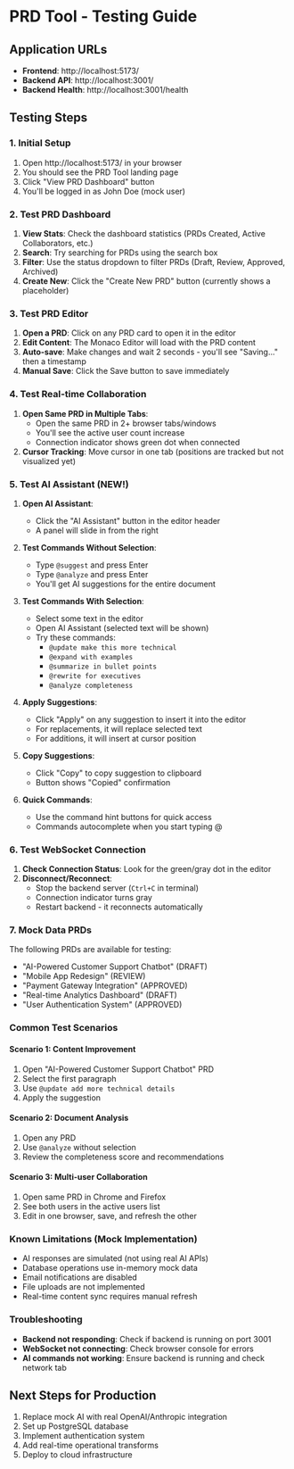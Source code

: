 # PRD Tool - Testing Guide

## Application URLs
- **Frontend**: http://localhost:5173/
- **Backend API**: http://localhost:3001/
- **Backend Health**: http://localhost:3001/health

## Testing Steps

### 1. Initial Setup
1. Open http://localhost:5173/ in your browser
2. You should see the PRD Tool landing page
3. Click "View PRD Dashboard" button
4. You'll be logged in as John Doe (mock user)

### 2. Test PRD Dashboard
1. **View Stats**: Check the dashboard statistics (PRDs Created, Active Collaborators, etc.)
2. **Search**: Try searching for PRDs using the search box
3. **Filter**: Use the status dropdown to filter PRDs (Draft, Review, Approved, Archived)
4. **Create New**: Click the "Create New PRD" button (currently shows a placeholder)

### 3. Test PRD Editor
1. **Open a PRD**: Click on any PRD card to open it in the editor
2. **Edit Content**: The Monaco Editor will load with the PRD content
3. **Auto-save**: Make changes and wait 2 seconds - you'll see "Saving..." then a timestamp
4. **Manual Save**: Click the Save button to save immediately

### 4. Test Real-time Collaboration
1. **Open Same PRD in Multiple Tabs**: 
   - Open the same PRD in 2+ browser tabs/windows
   - You'll see the active user count increase
   - Connection indicator shows green dot when connected
2. **Cursor Tracking**: Move cursor in one tab (positions are tracked but not visualized yet)

### 5. Test AI Assistant (NEW!)
1. **Open AI Assistant**: 
   - Click the "AI Assistant" button in the editor header
   - A panel will slide in from the right

2. **Test Commands Without Selection**:
   - Type `@suggest` and press Enter
   - Type `@analyze` and press Enter
   - You'll get AI suggestions for the entire document

3. **Test Commands With Selection**:
   - Select some text in the editor
   - Open AI Assistant (selected text will be shown)
   - Try these commands:
     - `@update make this more technical`
     - `@expand with examples`
     - `@summarize in bullet points`
     - `@rewrite for executives`
     - `@analyze completeness`

4. **Apply Suggestions**:
   - Click "Apply" on any suggestion to insert it into the editor
   - For replacements, it will replace selected text
   - For additions, it will insert at cursor position

5. **Copy Suggestions**:
   - Click "Copy" to copy suggestion to clipboard
   - Button shows "Copied" confirmation

6. **Quick Commands**:
   - Use the command hint buttons for quick access
   - Commands autocomplete when you start typing @

### 6. Test WebSocket Connection
1. **Check Connection Status**: Look for the green/gray dot in the editor
2. **Disconnect/Reconnect**: 
   - Stop the backend server (`Ctrl+C` in terminal)
   - Connection indicator turns gray
   - Restart backend - it reconnects automatically

### 7. Mock Data PRDs
The following PRDs are available for testing:
- "AI-Powered Customer Support Chatbot" (DRAFT)
- "Mobile App Redesign" (REVIEW)
- "Payment Gateway Integration" (APPROVED)
- "Real-time Analytics Dashboard" (DRAFT)
- "User Authentication System" (APPROVED)

### Common Test Scenarios

#### Scenario 1: Content Improvement
1. Open "AI-Powered Customer Support Chatbot" PRD
2. Select the first paragraph
3. Use `@update add more technical details`
4. Apply the suggestion

#### Scenario 2: Document Analysis
1. Open any PRD
2. Use `@analyze` without selection
3. Review the completeness score and recommendations

#### Scenario 3: Multi-user Collaboration
1. Open same PRD in Chrome and Firefox
2. See both users in the active users list
3. Edit in one browser, save, and refresh the other

### Known Limitations (Mock Implementation)
- AI responses are simulated (not using real AI APIs)
- Database operations use in-memory mock data
- Email notifications are disabled
- File uploads are not implemented
- Real-time content sync requires manual refresh

### Troubleshooting
- **Backend not responding**: Check if backend is running on port 3001
- **WebSocket not connecting**: Check browser console for errors
- **AI commands not working**: Ensure backend is running and check network tab

## Next Steps for Production
1. Replace mock AI with real OpenAI/Anthropic integration
2. Set up PostgreSQL database
3. Implement authentication system
4. Add real-time operational transforms
5. Deploy to cloud infrastructure